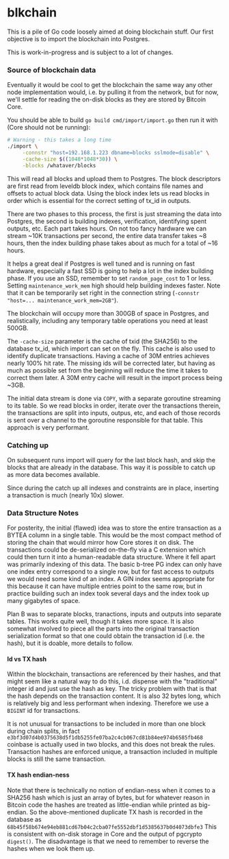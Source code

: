 # blkchain

This is a pile of Go code loosely aimed at doing blockchain stuff. Our
first objective is to import the blockchain into Postgres.

This is work-in-progress and is subject to a lot of changes.

### Source of blockchain data

Eventually it would be cool to get the blockchain the same way any
other node implementation would, i.e. by pulling it from the network,
but for now, we'll settle for reading the on-disk blocks as they are
stored by Bitcoin Core.

You should be able to build `go build cmd/import/import.go` then run
it with (Core should not be running):

```sh
# Warning - this takes a long time
./import \
     -connstr "host=192.168.1.223 dbname=blocks sslmode=disable" \
     -cache-size $((1048*1048*30)) \
     -blocks /whataver/blocks
```

This will read all blocks and upload them to Postgres. The block
descriptors are first read from leveldb block index, which contains
file names and offsets to actual block data. Using the block index
lets us read blocks in order which is essential for the correct
setting of tx_id in outputs.

There are two phases to this process, the first is just streaming the
data into Postgres, the second is building indexes, verification,
identifying spent outputs, etc. Each part takes hours. On not too
fancy hardware we can stream ~10K transactions per second, the entire
data transfer takes ~8 hours, then the index building phase takes
about as much for a total of ~16 hours.

It helps a great deal if Postgres is well tuned and is running on fast
hardware, especially a fast SSD is going to help a lot in the index
building phase. If you use an SSD, remember to set `random_page_cost`
to 1 or less. Setting `maintenance_work_mem` high should help building
indexes faster. Note that it can be temporarily set right in the
connection string (`-connstr "host=... maintenance_work_mem=2GB"`).

The blockchain will occupy more than 300GB of space in Postgres, and
realistically, including any temporary table operations you need at
least 500GB.

The `-cache-size` parameter is the cache of txid (the SHA256) to the
database tx_id, which import can set on the fly. This cache is also
used to identify duplicate transactions. Having a cache of 30M entries
achieves nearly 100% hit rate. The missing ids will be corrected
later, but having as much as possible set from the beginning will
reduce the time it takes to correct them later. A 30M entry cache will
result in the import process being ~3GB.

The initial data stream is done via `COPY`, with a separate goroutine
streaming to its table. So we read blocks in order, iterate over the
transactions therein, the transactions are split into inputs, outpus,
etc, and each of those records is sent over a channel to the goroutine
responsible for that table. This approach is very performant.

### Catching up

On subsequent runs import will query for the last block hash, and skip
the blocks that are already in the database. This way it is possible
to catch up as more data becomes available.

Since during the catch up all indexes and constraints are in place,
inserting a transaction is much (nearly 10x) slower.

### Data Structure Notes

For posterity, the initial (flawed) idea was to store the entire
transaction as a BYTEA column in a single table. This would be the
most compact method of storing the chain that would mirror how Core
stores it on disk. The transactions could be de-serialized on-the-fly
via a C extension which could then turn it into a human-readable data
structure. Where it fell apart was primarily indexing of this
data. The basic b-tree PG index can only have one index entry
correspond to a single row, but for fast access to outputs we would
need some kind of an index. A GIN index seems appropriate for this
because it can have multiple entries point to the same row, but in
practice building such an index took several days and the index took
up many gigabytes of space.

Plan B was to separate blocks, tranactions, inputs and outputs into
separate tables. This works quite well, though it takes more space. It
is also somewhat involved to piece all the parts into the original
transaction serialization format so that one could obtain the
transaction id (i.e. the hash), but it is doable, more details to
follow.

#### Id vs TX hash

Within the blockchain, transactions are referenced by their hashes,
and that might seem like a natural way to do this, i.d. dispense with
the "traditional" integer id and just use the hash as key. The tricky
problem with that is that the hash depends on the transaction
content. It is also 32 bytes long, which is relatively big and less
performant when indexing. Therefore we use a `BIGINT` id for
transactions.

It is not unusual for transactions to be included in more than one
block during chain splits, in fact
`e3bf3d07d4b0375638d5f1db5255fe07ba2c4cb067cd81b84ee974b6585fb468`
coinbase is actually used in two blocks, and this does not break the
rules.  Transaction hashes are enforced unique, a transaction included
in multiple blocks is still the same transaction.

#### TX hash endian-ness

Note that there is technically no notion of endian-ness when it comes
to a SHA256 hash which is just an array of bytes, but for whatever
reason in Bitcoin code the hashes are treated as little-endian while
printed as big-endian. So the above-mentioned duplicate TX hash is
recorded in the database as
`68b45f58b674e94eb881cd67b04c2cba07fe5552dbf1d5385637b0d4073dbfe3`
This is consistent with on-disk storage in Core and the output of
pgcrypto `digest()`. The disadvantage is that we need to remember to
reverse the hashes when we look them up.
